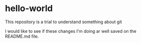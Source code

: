 # hello-world
This repository is a trial to understand something about git

I would like to see if these changes I'm doing ar well saved on the README.md file.
